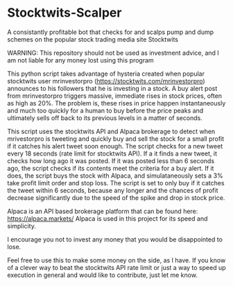 # Stocktwits-Scalper
A consistantly profitable bot that checks for and scalps pump and dump schemes on the popular stock trading media site Stocktwits


WARNING: This repository should not be used as investment advice, and I am not liable for any money lost using this program

This python script takes advantage of hysteria created when popular stocktwits user mrinvestorpro (https://stocktwits.com/mrinvestorpro) announces to his followers that he is investing in a stock. A buy alert post from mrinvestorpro triggers massive, immediate rises in stock prices, often as high as 20%. The problem is, these rises in price happen instantaneously and much too quickly for a human to buy before the price peaks and ultimately sells off back to its previous levels in a matter of seconds.

This script uses the stocktwits API and Alpaca brokerage to detect when mrivestorpro is tweeting and quickly buy and sell the stock for a small profit if it catches his alert tweet soon enough. The script checks for a new tweet every 18 seconds (rate limit for stocktwits API). If a it finds a new tweet, it checks how long ago it was posted. If it was posted less than 6 seconds ago, the script checks if its contents meet the criteria for a buy alert. If it does, the script buys the stock with Alpaca, and simulataneously sets a 3% take profit limit order and stop loss. The script is set to only buy if it catches the tweet within 6 seconds, because any longer and the chances of profit decrease significantly due to the speed of the spike and drop in stock price.

Alpaca is an API based brokerage platform that can be found here: https://alpaca.markets/
Alpaca is used in this project for its speed and simplicity.

I encourage you not to invest any money that you would be disappointed to lose.

Feel free to use this to make some money on the side, as I have. If you know of a clever way to beat the stocktwits API rate limit or just a way to speed up execution in general and would like to contribute, just let me know.
